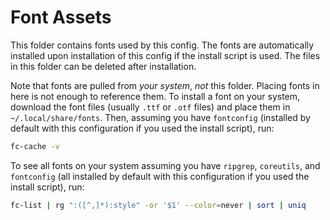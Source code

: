 # Font Assets

This folder contains fonts used by this config. The fonts are automatically installed upon installation of this config if the install script is used. The files in this folder can be deleted after installation.

Note that fonts are pulled from *your system*, *not* this folder. Placing fonts in here is not enough to reference them. To install a font on your system, download the font files (usually `.ttf` or `.otf` files) and place them in `~/.local/share/fonts`. Then, assuming you have `fontconfig` (installed by default with this configuration if you used the install script), run:

```bash
fc-cache -v
```

To see all fonts on your system assuming you have `ripgrep`, `coreutils`, and `fontconfig` (all installed by default with this configuration if you used the install script), run:

```bash
fc-list | rg ":([^,]*):style" -or '$1' --color=never | sort | uniq
```
